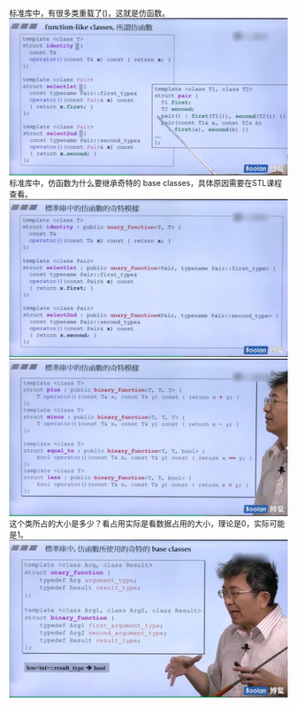 标准库中，有很多类重载了()，这就是仿函数。  
![](attachments/5.1.1function-like%20classes.jpg)
标准库中，仿函数为什么要继承奇特的 base classes，具体原因需要在STL课程查看。  
![](attachments/5.1.2function-like%20classes.jpg)
![](attachments/5.1.3function-like%20classes.jpg)
这个类所占的大小是多少？看占用实际是看数据占用的大小，理论是0，实际可能是1。  
![](attachments/5.1.4function-like%20classes.jpg)